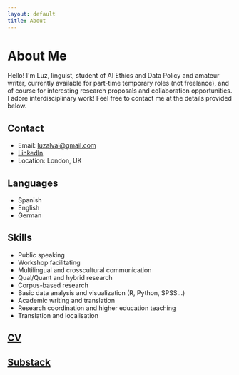 ```yaml
---
layout: default
title: About
---
```


# About Me 

Hello! I'm Luz, linguist, student of AI Ethics and Data Policy and amateur writer, currently available for part-time temporary roles (not freelance), and of course for interesting research proposals and collaboration opportunities. I adore interdisciplinary work! Feel free to contact me at the details provided below.

## Contact
- Email: luzalvai@gmail.com
- [LinkedIn](https://www.linkedin.com/in/alvarinoluz)
- Location: London, UK

## Languages
- Spanish
- English
- German

## Skills 
- Public speaking
- Workshop facilitating
- Multilingual and crosscultural communication
- Qual/Quant and hybrid research
- Corpus-based research
- Basic data analysis and visualization (R, Python, SPSS...)
- Academic writing and translation
- Research coordination and higher education teaching
- Translation and localisation  

## [CV](./CV.pdf)
## [Substack](https://sealskin.substack.com/)
